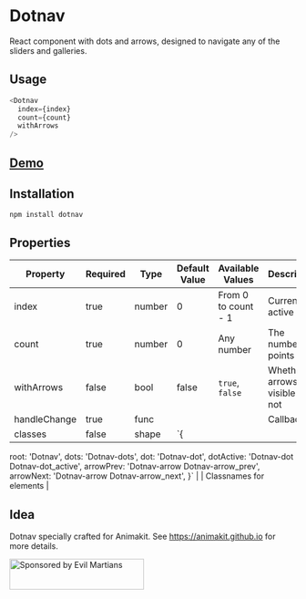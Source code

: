# Dotnav

React component with dots and arrows, designed to navigate any of the sliders and galleries.

## Usage

```javascript
<Dotnav
  index={index}
  count={count}
  withArrows
/>
```

## [Demo](https://animakit.github.io/#/slider)

## Installation

```
npm install dotnav
```

## Properties

| Property | Required | Type | Default Value  | Available Values  | Description |
| ----- | ----- | ----- | ----- | ----- | ----- |
| index | true | number | 0 | From 0 to count - 1 | Current active dot  |
| count | true | number | 0 | Any number | The number of points |
| withArrows | false | bool | false | `true`, `false` | Whether arrows are visible or not |
| handleChange | true | func |  |  | Callback |
| classes | false | shape | `{
  root: 'Dotnav',
  dots: 'Dotnav-dots',
  dot: 'Dotnav-dot',
  dotActive: 'Dotnav-dot Dotnav-dot_active',
  arrowPrev: 'Dotnav-arrow Dotnav-arrow_prev',
  arrowNext: 'Dotnav-arrow Dotnav-arrow_next',
}` |  | Classnames for elements |

## Idea

Dotnav specially crafted for Animakit.
See https://animakit.github.io for more details.

<a href="https://evilmartians.com/?utm_source=dotnav">
  <img src="https://evilmartians.com/badges/sponsored-by-evil-martians.svg"
       alt="Sponsored by Evil Martians" width="236" height="54">
</a>
